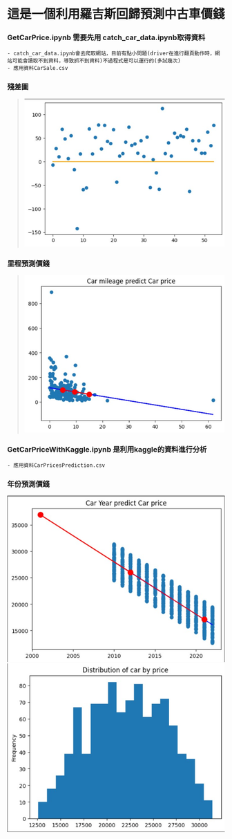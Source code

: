 # 這是一個利用羅吉斯回歸預測中古車價錢
### GetCarPrice.ipynb 需要先用 catch_car_data.ipynb取得資料
    - catch_car_data.ipynb會去爬取網站，目前有點小問題(driver在進行翻頁動作時，網站可能會讀取不到資料，導致抓不到資料)不過程式是可以運行的(多試幾次)
    - 應用資料CarSale.csv 
### 殘差圖
   >  ![圖1](/image/carpredict2.jpg "Carpredict")
### 里程預測價錢
   > ![圖2](/image/carpredict3.jpg "Carpredict")
### GetCarPriceWithKaggle.ipynb 是利用kaggle的資料進行分析
    - 應用資料CarPricesPrediction.csv
### 年份預測價錢
![圖3](/image/carpredict.jpg "Carpredict")
![圖4](/image/carpredict1.jpg "Carpredict")

